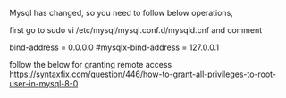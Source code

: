 Mysql has changed, so you need to follow below operations,

first go to
sudo vi /etc/mysql/mysql.conf.d/mysqld.cnf  and comment

bind-address           = 0.0.0.0
#mysqlx-bind-address    = 127.0.0.1

follow the below for granting remote access
https://syntaxfix.com/question/446/how-to-grant-all-privileges-to-root-user-in-mysql-8-0
